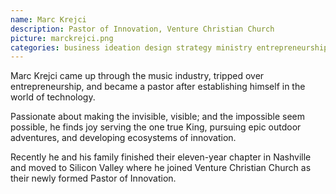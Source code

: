 ```yaml
---
name: Marc Krejci
description: Pastor of Innovation, Venture Christian Church
picture: marckrejci.png
categories: business ideation design strategy ministry entrepreneurship
---
```

Marc Krejci came up through the music industry, tripped over entrepreneurship, and became a pastor after establishing himself in the world of technology.

Passionate about making the invisible, visible; and the impossible seem possible, he finds joy serving the one true King, pursuing epic outdoor adventures, and developing ecosystems of innovation.

Recently he and his family finished their eleven-year chapter in Nashville and moved to Silicon Valley where he joined Venture Christian Church as their newly formed Pastor of Innovation.